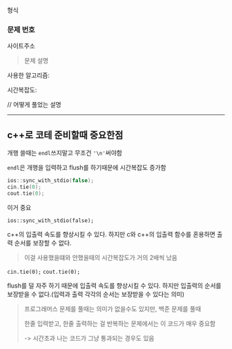 형식

### 문제 번호

사이트주소

> 문제 설명

사용한 알고리즘: 

시간복잡도: 

// 어떻게 풀었는 설명


---

## c++로 코테 준비할때 중요한점

개행 쓸때는 ```endl```쓰지말고 무조건 ```'\n'```써야함

```endl```은 개행을 입력하고 flush를 하기때문에 시간복잡도 증가함


```cpp
ios::sync_with_stdio(false);
cin.tie(0);
cout.tie(0);
``````

이거 중요

```ios::sync_with_stdio(false);```

c++의 입출력 속도를 향상시킬 수 있다.
하지만 c와 c++의 입출력 함수를 혼용하면 출력 순서를 보장할 수 없다.

> 이걸 사용했을떄와 안했을때의 시간복잡도가 거의 2배씩 났음

```cin.tie(0);```
```cout.tie(0);```

flush를 덜 자주 하기 때문에 입출력 속도를 향상시킬 수 있다.
하지만 입출력의 순서를 보장받을 수 없다.(입력과 출력 각각의 순서는 보장받을 수 있다는 의미)

> 프로그래머스 문제를 풀때는 의미가 없을수도 있지만,
> 백준 문제를 풀때 
>
> 한줄 입력받고, 한줄 출력하는 걸 반복하는 문제에서는 이 코드가 매우 중요함
>
> -> 시간초과 나는 코드가 그냥 통과되는 경우도 있음